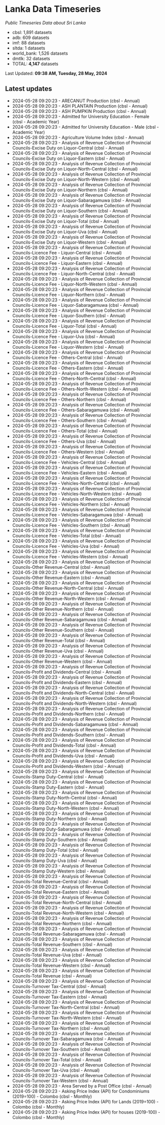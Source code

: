 # Lanka Data Timeseries
*Public Timeseries Data about Sri Lanka*

* cbsl: 1,891 datasets
* adb: 609 datasets
* imf: 88 datasets
* sltda: 1 datasets
* world_bank: 1,526 datasets
* dmtlk: 32 datasets
* TOTAL: **4,147** datasets

Last Updated: **09:38 AM, Tuesday, 28 May, 2024**

## Latest updates

* 2024-05-28 09:20:23 - ARECANUT Production (cbsl - Annual)
* 2024-05-28 09:20:23 - ASH PLANTAIN Production (cbsl - Annual)
* 2024-05-28 09:20:23 - ASH PUMPKIN Production (cbsl - Annual)
* 2024-05-28 09:20:23 - Admitted for University Education - Female (cbsl - Academic Year)
* 2024-05-28 09:20:23 - Admitted for University Education - Male (cbsl - Academic Year)
* 2024-05-28 09:20:23 - Agriculture Volume Index (cbsl - Annual)
* 2024-05-28 09:20:23 - Analysis of Revenue Collection of Provincial Councils-Excise Duty on Liquor-Central (cbsl - Annual)
* 2024-05-28 09:20:23 - Analysis of Revenue Collection of Provincial Councils-Excise Duty on Liquor-Eastern (cbsl - Annual)
* 2024-05-28 09:20:23 - Analysis of Revenue Collection of Provincial Councils-Excise Duty on Liquor-North-Central (cbsl - Annual)
* 2024-05-28 09:20:23 - Analysis of Revenue Collection of Provincial Councils-Excise Duty on Liquor-North-Western (cbsl - Annual)
* 2024-05-28 09:20:23 - Analysis of Revenue Collection of Provincial Councils-Excise Duty on Liquor-Northern (cbsl - Annual)
* 2024-05-28 09:20:23 - Analysis of Revenue Collection of Provincial Councils-Excise Duty on Liquor-Sabaragamuwa (cbsl - Annual)
* 2024-05-28 09:20:23 - Analysis of Revenue Collection of Provincial Councils-Excise Duty on Liquor-Southern (cbsl - Annual)
* 2024-05-28 09:20:23 - Analysis of Revenue Collection of Provincial Councils-Excise Duty on Liquor-Total (cbsl - Annual)
* 2024-05-28 09:20:23 - Analysis of Revenue Collection of Provincial Councils-Excise Duty on Liquor-Uva (cbsl - Annual)
* 2024-05-28 09:20:23 - Analysis of Revenue Collection of Provincial Councils-Excise Duty on Liquor-Western (cbsl - Annual)
* 2024-05-28 09:20:23 - Analysis of Revenue Collection of Provincial Councils-Licence Fee - Liquor-Central (cbsl - Annual)
* 2024-05-28 09:20:23 - Analysis of Revenue Collection of Provincial Councils-Licence Fee - Liquor-Eastern (cbsl - Annual)
* 2024-05-28 09:20:23 - Analysis of Revenue Collection of Provincial Councils-Licence Fee - Liquor-North-Central (cbsl - Annual)
* 2024-05-28 09:20:23 - Analysis of Revenue Collection of Provincial Councils-Licence Fee - Liquor-North-Western (cbsl - Annual)
* 2024-05-28 09:20:23 - Analysis of Revenue Collection of Provincial Councils-Licence Fee - Liquor-Northern (cbsl - Annual)
* 2024-05-28 09:20:23 - Analysis of Revenue Collection of Provincial Councils-Licence Fee - Liquor-Sabaragamuwa (cbsl - Annual)
* 2024-05-28 09:20:23 - Analysis of Revenue Collection of Provincial Councils-Licence Fee - Liquor-Southern (cbsl - Annual)
* 2024-05-28 09:20:23 - Analysis of Revenue Collection of Provincial Councils-Licence Fee - Liquor-Total (cbsl - Annual)
* 2024-05-28 09:20:23 - Analysis of Revenue Collection of Provincial Councils-Licence Fee - Liquor-Uva (cbsl - Annual)
* 2024-05-28 09:20:23 - Analysis of Revenue Collection of Provincial Councils-Licence Fee - Liquor-Western (cbsl - Annual)
* 2024-05-28 09:20:23 - Analysis of Revenue Collection of Provincial Councils-Licence Fee - Others-Central (cbsl - Annual)
* 2024-05-28 09:20:23 - Analysis of Revenue Collection of Provincial Councils-Licence Fee - Others-Eastern (cbsl - Annual)
* 2024-05-28 09:20:23 - Analysis of Revenue Collection of Provincial Councils-Licence Fee - Others-North-Central (cbsl - Annual)
* 2024-05-28 09:20:23 - Analysis of Revenue Collection of Provincial Councils-Licence Fee - Others-North-Western (cbsl - Annual)
* 2024-05-28 09:20:23 - Analysis of Revenue Collection of Provincial Councils-Licence Fee - Others-Northern (cbsl - Annual)
* 2024-05-28 09:20:23 - Analysis of Revenue Collection of Provincial Councils-Licence Fee - Others-Sabaragamuwa (cbsl - Annual)
* 2024-05-28 09:20:23 - Analysis of Revenue Collection of Provincial Councils-Licence Fee - Others-Southern (cbsl - Annual)
* 2024-05-28 09:20:23 - Analysis of Revenue Collection of Provincial Councils-Licence Fee - Others-Total (cbsl - Annual)
* 2024-05-28 09:20:23 - Analysis of Revenue Collection of Provincial Councils-Licence Fee - Others-Uva (cbsl - Annual)
* 2024-05-28 09:20:23 - Analysis of Revenue Collection of Provincial Councils-Licence Fee - Others-Western (cbsl - Annual)
* 2024-05-28 09:20:23 - Analysis of Revenue Collection of Provincial Councils-Licence Fee - Vehicles-Central (cbsl - Annual)
* 2024-05-28 09:20:23 - Analysis of Revenue Collection of Provincial Councils-Licence Fee - Vehicles-Eastern (cbsl - Annual)
* 2024-05-28 09:20:23 - Analysis of Revenue Collection of Provincial Councils-Licence Fee - Vehicles-North-Central (cbsl - Annual)
* 2024-05-28 09:20:23 - Analysis of Revenue Collection of Provincial Councils-Licence Fee - Vehicles-North-Western (cbsl - Annual)
* 2024-05-28 09:20:23 - Analysis of Revenue Collection of Provincial Councils-Licence Fee - Vehicles-Northern (cbsl - Annual)
* 2024-05-28 09:20:23 - Analysis of Revenue Collection of Provincial Councils-Licence Fee - Vehicles-Sabaragamuwa (cbsl - Annual)
* 2024-05-28 09:20:23 - Analysis of Revenue Collection of Provincial Councils-Licence Fee - Vehicles-Southern (cbsl - Annual)
* 2024-05-28 09:20:23 - Analysis of Revenue Collection of Provincial Councils-Licence Fee - Vehicles-Total (cbsl - Annual)
* 2024-05-28 09:20:23 - Analysis of Revenue Collection of Provincial Councils-Licence Fee - Vehicles-Uva (cbsl - Annual)
* 2024-05-28 09:20:23 - Analysis of Revenue Collection of Provincial Councils-Licence Fee - Vehicles-Western (cbsl - Annual)
* 2024-05-28 09:20:23 - Analysis of Revenue Collection of Provincial Councils-Other Revenue-Central (cbsl - Annual)
* 2024-05-28 09:20:23 - Analysis of Revenue Collection of Provincial Councils-Other Revenue-Eastern (cbsl - Annual)
* 2024-05-28 09:20:23 - Analysis of Revenue Collection of Provincial Councils-Other Revenue-North-Central (cbsl - Annual)
* 2024-05-28 09:20:23 - Analysis of Revenue Collection of Provincial Councils-Other Revenue-North-Western (cbsl - Annual)
* 2024-05-28 09:20:23 - Analysis of Revenue Collection of Provincial Councils-Other Revenue-Northern (cbsl - Annual)
* 2024-05-28 09:20:23 - Analysis of Revenue Collection of Provincial Councils-Other Revenue-Sabaragamuwa (cbsl - Annual)
* 2024-05-28 09:20:23 - Analysis of Revenue Collection of Provincial Councils-Other Revenue-Southern (cbsl - Annual)
* 2024-05-28 09:20:23 - Analysis of Revenue Collection of Provincial Councils-Other Revenue-Total (cbsl - Annual)
* 2024-05-28 09:20:23 - Analysis of Revenue Collection of Provincial Councils-Other Revenue-Uva (cbsl - Annual)
* 2024-05-28 09:20:23 - Analysis of Revenue Collection of Provincial Councils-Other Revenue-Western (cbsl - Annual)
* 2024-05-28 09:20:23 - Analysis of Revenue Collection of Provincial Councils-Profit and Dividends-Central (cbsl - Annual)
* 2024-05-28 09:20:23 - Analysis of Revenue Collection of Provincial Councils-Profit and Dividends-Eastern (cbsl - Annual)
* 2024-05-28 09:20:23 - Analysis of Revenue Collection of Provincial Councils-Profit and Dividends-North-Central (cbsl - Annual)
* 2024-05-28 09:20:23 - Analysis of Revenue Collection of Provincial Councils-Profit and Dividends-North-Western (cbsl - Annual)
* 2024-05-28 09:20:23 - Analysis of Revenue Collection of Provincial Councils-Profit and Dividends-Northern (cbsl - Annual)
* 2024-05-28 09:20:23 - Analysis of Revenue Collection of Provincial Councils-Profit and Dividends-Sabaragamuwa (cbsl - Annual)
* 2024-05-28 09:20:23 - Analysis of Revenue Collection of Provincial Councils-Profit and Dividends-Southern (cbsl - Annual)
* 2024-05-28 09:20:23 - Analysis of Revenue Collection of Provincial Councils-Profit and Dividends-Total (cbsl - Annual)
* 2024-05-28 09:20:23 - Analysis of Revenue Collection of Provincial Councils-Profit and Dividends-Uva (cbsl - Annual)
* 2024-05-28 09:20:23 - Analysis of Revenue Collection of Provincial Councils-Profit and Dividends-Western (cbsl - Annual)
* 2024-05-28 09:20:23 - Analysis of Revenue Collection of Provincial Councils-Stamp Duty-Central (cbsl - Annual)
* 2024-05-28 09:20:23 - Analysis of Revenue Collection of Provincial Councils-Stamp Duty-Eastern (cbsl - Annual)
* 2024-05-28 09:20:23 - Analysis of Revenue Collection of Provincial Councils-Stamp Duty-North-Central (cbsl - Annual)
* 2024-05-28 09:20:23 - Analysis of Revenue Collection of Provincial Councils-Stamp Duty-North-Western (cbsl - Annual)
* 2024-05-28 09:20:23 - Analysis of Revenue Collection of Provincial Councils-Stamp Duty-Northern (cbsl - Annual)
* 2024-05-28 09:20:23 - Analysis of Revenue Collection of Provincial Councils-Stamp Duty-Sabaragamuwa (cbsl - Annual)
* 2024-05-28 09:20:23 - Analysis of Revenue Collection of Provincial Councils-Stamp Duty-Southern (cbsl - Annual)
* 2024-05-28 09:20:23 - Analysis of Revenue Collection of Provincial Councils-Stamp Duty-Total (cbsl - Annual)
* 2024-05-28 09:20:23 - Analysis of Revenue Collection of Provincial Councils-Stamp Duty-Uva (cbsl - Annual)
* 2024-05-28 09:20:23 - Analysis of Revenue Collection of Provincial Councils-Stamp Duty-Western (cbsl - Annual)
* 2024-05-28 09:20:23 - Analysis of Revenue Collection of Provincial Councils-Total Revenue-Central (cbsl - Annual)
* 2024-05-28 09:20:23 - Analysis of Revenue Collection of Provincial Councils-Total Revenue-Eastern (cbsl - Annual)
* 2024-05-28 09:20:23 - Analysis of Revenue Collection of Provincial Councils-Total Revenue-North-Central (cbsl - Annual)
* 2024-05-28 09:20:23 - Analysis of Revenue Collection of Provincial Councils-Total Revenue-North-Western (cbsl - Annual)
* 2024-05-28 09:20:23 - Analysis of Revenue Collection of Provincial Councils-Total Revenue-Northern (cbsl - Annual)
* 2024-05-28 09:20:23 - Analysis of Revenue Collection of Provincial Councils-Total Revenue-Sabaragamuwa (cbsl - Annual)
* 2024-05-28 09:20:23 - Analysis of Revenue Collection of Provincial Councils-Total Revenue-Southern (cbsl - Annual)
* 2024-05-28 09:20:23 - Analysis of Revenue Collection of Provincial Councils-Total Revenue-Uva (cbsl - Annual)
* 2024-05-28 09:20:23 - Analysis of Revenue Collection of Provincial Councils-Total Revenue-Western (cbsl - Annual)
* 2024-05-28 09:20:23 - Analysis of Revenue Collection of Provincial Councils-Total Revenue (cbsl - Annual)
* 2024-05-28 09:20:23 - Analysis of Revenue Collection of Provincial Councils-Turnover Tax-Central (cbsl - Annual)
* 2024-05-28 09:20:23 - Analysis of Revenue Collection of Provincial Councils-Turnover Tax-Eastern (cbsl - Annual)
* 2024-05-28 09:20:23 - Analysis of Revenue Collection of Provincial Councils-Turnover Tax-North-Central (cbsl - Annual)
* 2024-05-28 09:20:23 - Analysis of Revenue Collection of Provincial Councils-Turnover Tax-North-Western (cbsl - Annual)
* 2024-05-28 09:20:23 - Analysis of Revenue Collection of Provincial Councils-Turnover Tax-Northern (cbsl - Annual)
* 2024-05-28 09:20:23 - Analysis of Revenue Collection of Provincial Councils-Turnover Tax-Sabaragamuwa (cbsl - Annual)
* 2024-05-28 09:20:23 - Analysis of Revenue Collection of Provincial Councils-Turnover Tax-Southern (cbsl - Annual)
* 2024-05-28 09:20:23 - Analysis of Revenue Collection of Provincial Councils-Turnover Tax-Total (cbsl - Annual)
* 2024-05-28 09:20:23 - Analysis of Revenue Collection of Provincial Councils-Turnover Tax-Uva (cbsl - Annual)
* 2024-05-28 09:20:23 - Analysis of Revenue Collection of Provincial Councils-Turnover Tax-Western (cbsl - Annual)
* 2024-05-28 09:20:23 - Area Served by a Post Office (cbsl - Annual)
* 2024-05-28 09:20:23 - Asking Price Index (API) for Condominiums (2019=100) - Colombo (cbsl - Monthly)
* 2024-05-28 09:20:23 - Asking Price Index (API) for Lands (2019=100) - Colombo (cbsl - Monthly)
* 2024-05-28 09:20:23 - Asking Price Index (API) for houses (2019-100) - Colombo (cbsl - Monthly)